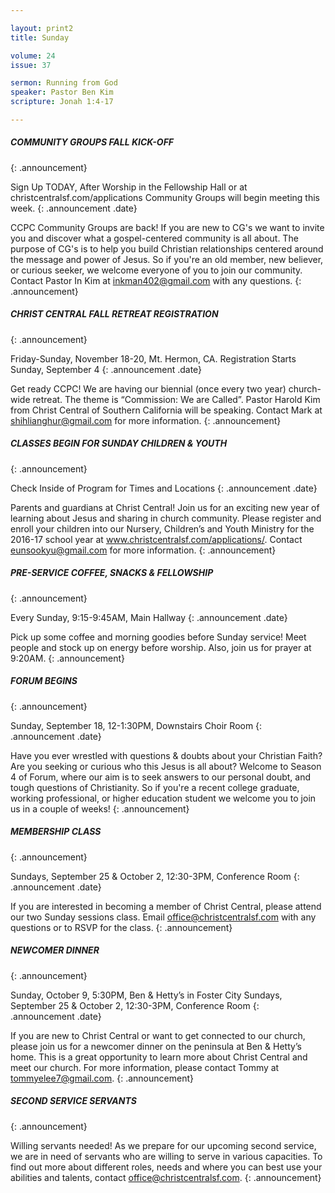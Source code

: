 ```yaml
--- 

layout: print2
title: Sunday

volume: 24
issue: 37

sermon: Running from God
speaker: Pastor Ben Kim
scripture: Jonah 1:4-17

---
```


##### COMMUNITY GROUPS FALL KICK-OFF
{: .announcement}

Sign Up TODAY, After Worship in the Fellowship Hall or at christcentralsf.com/applications
Community Groups will begin meeting this week.
{: .announcement .date}

CCPC Community Groups are back! If you are new to CG's we want to invite you and discover what a gospel-centered community is all about. The purpose of CG's is to help you build Christian relationships centered around the message and power of Jesus. So if you're an old member, new believer, or curious seeker, we welcome everyone of you to join our community. Contact Pastor In Kim at inkman402@gmail.com with any questions.
{: .announcement}

##### CHRIST CENTRAL FALL RETREAT REGISTRATION
{: .announcement}

Friday-Sunday, November 18-20, Mt. Hermon, CA. Registration Starts Sunday, September 4
{: .announcement .date}

Get ready CCPC! We are having our biennial (once every two year) church-wide retreat. The theme is “Commission: We are Called”. Pastor Harold Kim from Christ Central of Southern California will be speaking. Contact Mark at shihlianghur@gmail.com for more information.
{: .announcement}

##### CLASSES BEGIN FOR SUNDAY CHILDREN & YOUTH
{: .announcement}

Check Inside of Program for Times and Locations
{: .announcement .date}

Parents and guardians at Christ Central! Join us for an exciting new year of learning about Jesus and sharing in church community. Please register and enroll your children into our Nursery, Children’s and Youth Ministry for the 2016-17 school year at www.christcentralsf.com/applications/. Contact eunsookyu@gmail.com for more information.
{: .announcement}

##### PRE-SERVICE COFFEE, SNACKS & FELLOWSHIP
{: .announcement}

Every Sunday, 9:15-9:45AM, Main Hallway
{: .announcement .date}

Pick up some coffee and morning goodies before Sunday service! Meet people and stock up on energy before worship. Also, join us for prayer at 9:20AM.
{: .announcement}

##### FORUM BEGINS
{: .announcement}

Sunday, September 18, 12-1:30PM, Downstairs Choir Room
{: .announcement .date}

Have you ever wrestled with questions & doubts about your Christian Faith? Are you seeking or curious who this Jesus is all about? Welcome to Season 4 of Forum, where our aim is to seek answers to our personal doubt, and tough questions of Christianity. So if you're a recent college graduate, working professional, or higher education student we welcome you to join us in a couple of weeks!
{: .announcement}

##### MEMBERSHIP CLASS
{: .announcement}

Sundays, September 25 & October 2, 12:30-3PM, Conference Room
{: .announcement .date}

If you are interested in becoming a member of Christ Central, please attend our two Sunday sessions class. Email office@christcentralsf.com with any questions or to RSVP for the class.
{: .announcement}

##### NEWCOMER DINNER
{: .announcement}

Sunday, October 9, 5:30PM, Ben & Hetty’s in Foster City
Sundays, September 25 & October 2, 12:30-3PM, Conference Room
{: .announcement .date}

If you are new to Christ Central or want to get connected to our church, please join us for a newcomer dinner on the peninsula at Ben & Hetty’s home. This is a great opportunity to learn more about Christ Central and meet our church. For more information, please contact Tommy at tommyelee7@gmail.com.
{: .announcement}

##### SECOND SERVICE SERVANTS
{: .announcement}

Willing servants needed! As we prepare for our upcoming second service, we are in need of servants who are willing to serve in various capacities. To find out more about different roles, needs and where you can best use your abilities and talents, contact office@christcentralsf.com.
{: .announcement}
